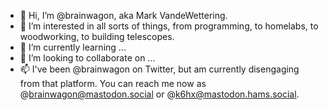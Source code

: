 - 👋 Hi, I’m @brainwagon, aka Mark VandeWettering.
- 👀 I’m interested in all sorts of things, from programming, to homelabs, to woodworking, to building telescopes.
- 🌱 I’m currently learning ...
- 💞️ I’m looking to collaborate on ...
- 📫 I've been @brainwagon on Twitter, but am currently disengaging from that platform.  You can reach me now as @brainwagon@mastodon.social or @k6hx@mastodon.hams.social.

<!---
brainwagon/brainwagon is a ✨ special ✨ repository because its `README.md` (this file) appears on your GitHub profile.
You can click the Preview link to take a look at your changes.
--->
